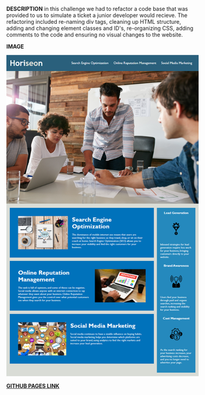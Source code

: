 

**DESCRIPTION**
in this challenge we had to refactor a code base that was provided to us to simulate a ticket a junior developer would recieve. The refactoring included re-naming div tags, cleaning up HTML structure, adding and changing element classes and ID's, re-organizing CSS, adding comments to the code and ensuring no visual changes to the website.



**IMAGE**


![Mock-up-image](./Assets/01-html-css-git-homework-demo.png)




 [**GITHUB PAGES LINK**](https://dlonmusk.github.io/refactor-challenge1/Develop/index.html)